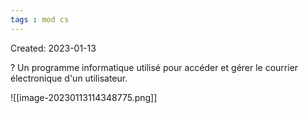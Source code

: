 ```yaml
---
tags : mod cs
---
```

Created: 2023-01-13

?
Un programme informatique utilisé pour accéder et gérer le courrier électronique d'un utilisateur.

![[image-20230113114348775.png]]


